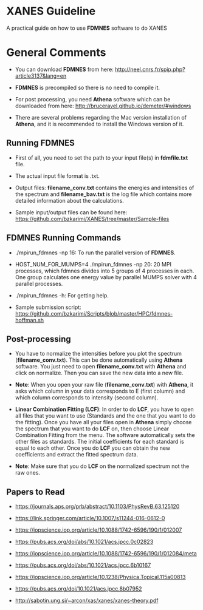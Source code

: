 # XANES Guideline
A practical guide on how to use **FDMNES** software to do XANES

# General Comments

* You can download **FDMNES** from here: http://neel.cnrs.fr/spip.php?article3137&lang=en

* **FDMNES** is precompiled so there is no need to compile it.

* For post processing, you need **Athena** software which can be downloaded from here: http://bruceravel.github.io/demeter/#windows

* There are several problems regarding the Mac version installation of **Athena**, and it is recommended to install the Windows version of it. 

## Running FDMNES

* First of all, you need to set the path to your input file(s) in **fdmfile.txt** file.

* The actual input file format is .txt.

* Output files: **filename_conv.txt** contains the energies and intensities of the spectrum and **filename_bav.txt** is the log file which contains more detailed information about the calculations.

* Sample input/output files can be found here: https://github.com/bzkarimi/XANES/tree/master/Sample-files

## FDMNES Running Commands

* ./mpirun_fdmnes -np 16: To run the parallel version of **FDMNES**.

* HOST_NUM_FOR_MUMPS=4 ./mpirun_fdmnes -np 20: 20 MPI processes, which fdmnes divides into 5 groups of 4 processes in each. One group calculates one energy value by parallel MUMPS solver with 4 parallel processes.

* ./mpirun_fdmnes -h: For getting help.

* Sample submission script: https://github.com/bzkarimi/Scripts/blob/master/HPC/fdmnes-hoffman.sh

## Post-processing

* You have to normalize the intensities before you plot the spectrum (**filename_conv.txt**). This can be done automatically using **Athena** software. You just need to open **filename_conv.txt** with **Athena** and click on normalize. Then you can save the new data into a new file.

* **Note**: When you open your raw file (**filename_conv.txt**) with **Athena**, it asks which column in your data corresponds to E (first column) and which column corresponds to intensity (second column).

* **Linear Combination Fitting (LCF)**: In order to do **LCF**, you have to open all files that you want to use (Standards and the one that you want to do the fitting). Once you have all your files open in **Athena** simply choose the spectrum that you want to do **LCF** on, then choose Linear Combination Fitting from the menu. The software automatically sets the other files as standards. The initial coefficients for each standard is equal to each other. Once you do **LCF** you can obtain the new coefficients and extract the fitted spectrum data.

* **Note**: Make sure that you do **LCF** on the normalized spectrum not the raw ones.


## Papers to Read

* https://journals.aps.org/prb/abstract/10.1103/PhysRevB.63.125120

* https://link.springer.com/article/10.1007/s11244-016-0612-0

* https://iopscience.iop.org/article/10.1088/1742-6596/190/1/012007

* https://pubs.acs.org/doi/abs/10.1021/acs.jpcc.0c02823

* https://iopscience.iop.org/article/10.1088/1742-6596/190/1/012084/meta

* https://pubs.acs.org/doi/abs/10.1021/acs.jpcc.6b10167

* https://iopscience.iop.org/article/10.1238/Physica.Topical.115a00813

* https://pubs.acs.org/doi/10.1021/acs.jpcc.8b07952

* http://sabotin.ung.si/~arcon/xas/xanes/xanes-theory.pdf
